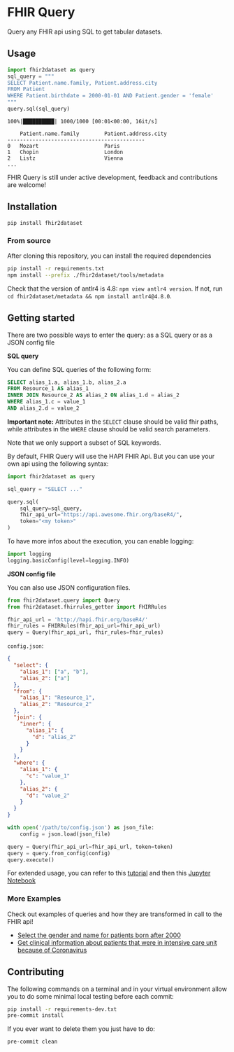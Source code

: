 # FHIR Query

Query any FHIR api using SQL to get tabular datasets.

## Usage

```python
import fhir2dataset as query
sql_query = """
SELECT Patient.name.family, Patient.address.city
FROM Patient
WHERE Patient.birthdate = 2000-01-01 AND Patient.gender = 'female'
"""
query.sql(sql_query)
```

```
100%|██████████| 1000/1000 [00:01<00:00, 16it/s]

    Patient.name.family        Patient.address.city
--------------------------------------------
0   Mozart                     Paris
1   Chopin                     London
2   Listz                      Vienna
...
```

FHIR Query is still under active development, feedback and contributions are welcome!

## Installation

`pip install fhir2dataset`

### From source

After cloning this repository, you can install the required dependencies

```bash
pip install -r requirements.txt
npm install --prefix ./fhir2dataset/tools/metadata
```

Check that the version of antlr4 is 4.8: `npm view antlr4 version`. If not, run `cd fhir2dataset/metadata && npm install antlr4@4.8.0`.

## Getting started

There are two possible ways to enter the query: as a SQL query or as a JSON config file

**SQL query**

You can define SQL queries of the following form:

```sql
SELECT alias_1.a, alias_1.b, alias_2.a
FROM Resource_1 AS alias_1
INNER JOIN Resource_2 AS alias_2 ON alias_1.d = alias_2
WHERE alias_1.c = value_1
AND alias_2.d = value_2
```

**Important note:** Attributes in the `SELECT` clause should be valid fhir paths, while attributes in the `WHERE` clause should be valid search parameters.

Note that we only support a subset of SQL keywords.

By default, FHIR Query will use the HAPI FHIR Api. But you can use your own api using the following syntax:

```python
import fhir2dataset as query

sql_query = "SELECT ..."

query.sql(
    sql_query=sql_query,
    fhir_api_url="https://api.awesome.fhir.org/baseR4/",
    token="<my token>"
)
```

To have more infos about the execution, you can enable logging:

```python
import logging
logging.basicConfig(level=logging.INFO)
```

**JSON config file**

You can also use JSON configuration files.

```python
from fhir2dataset.query import Query
from fhir2dataset.fhirrules_getter import FHIRRules

fhir_api_url = 'http://hapi.fhir.org/baseR4/'
fhir_rules = FHIRRules(fhir_api_url=fhir_api_url)
query = Query(fhir_api_url, fhir_rules=fhir_rules)
```

`config.json`:

```json
{
  "select": {
    "alias_1": ["a", "b"],
    "alias_2": ["a"]
  },
  "from": {
    "alias_1": "Resource_1",
    "alias_2": "Resource_2"
  },
  "join": {
    "inner": {
      "alias_1": {
        "d": "alias_2"
      }
    }
  },
  "where": {
    "alias_1": {
      "c": "value_1"
    },
    "alias_2": {
      "d": "value_2"
    }
  }
}
```

```python
with open('/path/to/config.json') as json_file:
    config = json.load(json_file)

query = Query(fhir_api_url=fhir_api_url, token=token)
query = query.from_config(config)
query.execute()
```

For extended usage, you can refer to this [tutorial](https://htmlpreview.github.io/?https://github.com/arkhn/FHIR2Dataset/blob/query_tests/examples/tutorial.html) and then this [Jupyter Notebook](examples/example.ipynb)

### More Examples

Check out examples of queries and how they are transformed in call to the FHIR api!

- [Select the gender and name for patients born after 2000](examples/example1.md)
- [Get clinical information about patients that were in intensive care unit because of Coronavirus](examples/example2.md)

## Contributing

The following commands on a terminal and in your virtual environment allow you to do some minimal local testing before each commit:

```bash
pip install -r requirements-dev.txt
pre-commit install
```

If you ever want to delete them you just have to do:

```bash
pre-commit clean
```
